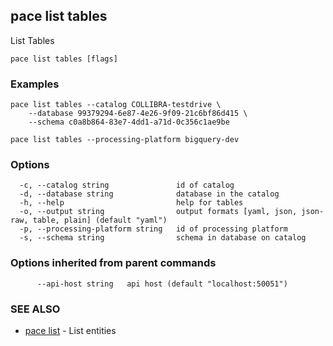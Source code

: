 ## pace list tables

List Tables

```
pace list tables [flags]
```

### Examples

```
pace list tables --catalog COLLIBRA-testdrive \
	--database 99379294-6e87-4e26-9f09-21c6bf86d415 \
	--schema c0a8b864-83e7-4dd1-a71d-0c356c1ae9be

pace list tables --processing-platform bigquery-dev
```

### Options

```
  -c, --catalog string               id of catalog
  -d, --database string              database in the catalog
  -h, --help                         help for tables
  -o, --output string                output formats [yaml, json, json-raw, table, plain] (default "yaml")
  -p, --processing-platform string   id of processing platform
  -s, --schema string                schema in database on catalog
```

### Options inherited from parent commands

```
      --api-host string   api host (default "localhost:50051")
```

### SEE ALSO

* [pace list](pace_list.md)	 - List entities

